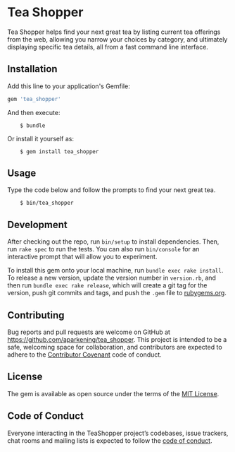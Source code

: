 # Tea Shopper

Tea Shopper helps find your next great tea by listing current tea offerings from the web, allowing you narrow your choices by category, and ultimately displaying specific tea details, all from a fast command line interface.

## Installation

Add this line to your application's Gemfile:
```ruby
gem 'tea_shopper'
```

And then execute:
```
    $ bundle
```

Or install it yourself as:
```
    $ gem install tea_shopper
```
## Usage

Type the code below and follow the prompts to find your next great tea.
```
    $ bin/tea_shopper
```
## Development

After checking out the repo, run `bin/setup` to install dependencies. Then, run `rake spec` to run the tests. You can also run `bin/console` for an interactive prompt that will allow you to experiment.

To install this gem onto your local machine, run `bundle exec rake install`. To release a new version, update the version number in `version.rb`, and then run `bundle exec rake release`, which will create a git tag for the version, push git commits and tags, and push the `.gem` file to [rubygems.org](https://rubygems.org).

## Contributing

Bug reports and pull requests are welcome on GitHub at https://github.com/aparkening/tea_shopper. This project is intended to be a safe, welcoming space for collaboration, and contributors are expected to adhere to the [Contributor Covenant](http://contributor-covenant.org) code of conduct.

## License

The gem is available as open source under the terms of the [MIT License](https://opensource.org/licenses/MIT).

## Code of Conduct

Everyone interacting in the TeaShopper project’s codebases, issue trackers, chat rooms and mailing lists is expected to follow the [code of conduct](https://github.com/aparkening/tea_shopper/blob/master/CODE_OF_CONDUCT.md).
